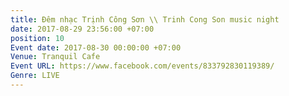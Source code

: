 ```yaml
---
title: Đêm nhạc Trịnh Công Sơn \\ Trinh Cong Son music night
date: 2017-08-29 23:56:00 +07:00
position: 10
Event date: 2017-08-30 00:00:00 +07:00
Venue: Tranquil Cafe
Event URL: https://www.facebook.com/events/833792830119389/
Genre: LIVE
---
```


